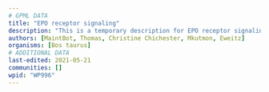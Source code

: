 ```yaml
---
# GPML DATA
title: "EPO receptor signaling"
description: "This is a temporary description for EPO receptor signaling"
authors: [MaintBot, Thomas, Christine Chichester, Mkutmon, Eweitz]
organisms: [Bos taurus]
# ADDITIONAL DATA
last-edited: 2021-05-21
communities: []
wpid: "WP996"
---
```

